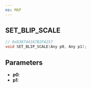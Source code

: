 ```yaml
---
ns: MAP
---
```

## SET_BLIP_SCALE

```c
// 0xD38744167B2FA257
void SET_BLIP_SCALE(Any p0, Any p1);
```

## Parameters
* **p0**:
* **p1**:
